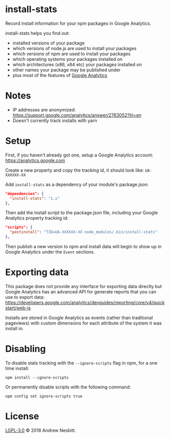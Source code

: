# install-stats

Record install information for your npm packages in Google Analytics.

install-stats helps you find out:

- installed versions of your package
- which versions of node.js are used to install your packages
- which versions of npm are used to install your packages
- which operating systems your packages installed on
- which architectures (x86, x64 etc) your packages installed on
- other names your package may be published under
- plus most of the features of [Google Analytics](https://analytics.google.com)

# Notes

- IP addresses are anonymized: https://support.google.com/analytics/answer/2763052?hl=en
- Doesn't currently track installs with yarn

# Setup

First, if you haven't already got one, setup a Google Analytics account: https://analytics.google.com

Create a new property and copy the tracking id, it should look like: `UA-XXXXXX-XX`

Add `install-stats` as a dependency of your module's package.json:

```json
"dependencies": {
  "install-stats": "1.x"
},
```

Then add the install script to the package.json file, including your Google Analytics property tracking id:

```json
"scripts": {
  "postinstall": "TID=UA-XXXXXX-XX node_modules/.bin/install-stats"
},
```

Then publish a new version to npm and install data will begin to show up in Google Analytics under the `Event` sections.

# Exporting data

This package does not provide any interface for exporting data directly but Google Analytics has an advanced API for generate reports that you can use to export data: https://developers.google.com/analytics/devguides/reporting/core/v4/quickstart/web-js

Installs are stored in Google Analytics as events (rather than traditional pageviews) with custom dimensions for each attribute of the system it was install in.

# Disabling

To disable stats tracking with the `--ignore-scripts` flag in npm, for a one time install:

```shell
npm install --ignore-scripts
```

Or permanently disable scripts with the following command:

```shell
npm config set ignore-scripts true
```

# License

[LGPL-3.0](LICENSE) © 2018 Andrew Nesbitt.
